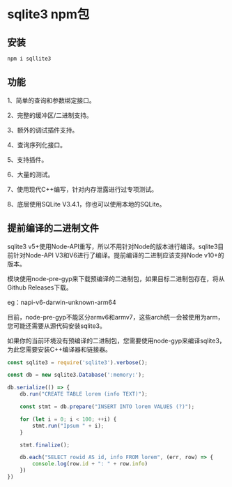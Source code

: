 # sqlite3 npm包

## 安装

```bash
npm i sqllite3
```

## 功能

1、简单的查询和参数绑定接口。

2、完整的缓冲区/二进制支持。

3、额外的调试插件支持。

4、查询序列化接口。

5、支持插件。

6、大量的测试。

7、使用现代C++编写，针对内存泄露进行过专项测试。

8、底层使用SQLite V3.4.1，你也可以使用本地的SQLite。

## 提前编译的二进制文件

sqlite3 v5+使用Node-API重写，所以不用针对Node的版本进行编译。sqlite3目前针对Node-API V3和V6进行了编译。提前编译的二进制应该支持Node v10+的版本。

模块使用node-pre-gyp来下载预编译的二进制包，如果目标二进制包存在，将从Github Releases下载。

eg：napi-v6-darwin-unknown-arm64

目前，node-pre-gyp不能区分armv6和armv7，这些arch统一会被使用为arm，您可能还需要从源代码安装sqlite3。

如果你的当前环境没有预编译的二进制包，您需要使用node-gyp来编译sqlite3，为此您需要安装C++编译器和链接器。




```js
const sqlite3 = require('sqlite3').verbose();

const db = new sqlite3.Database(':memory:');

db.serialize(() => {
    db.run("CREATE TABLE lorem (info TEXT)");

    const stmt = db.prepare("INSERT INTO lorem VALUES (?)");

    for (let i = 0; i < 100; ++i) {
        stmt.run("Ipsum " + i);
    }

    stmt.finalize();

    db.each("SELECT rowid AS id, info FROM lorem", (err, row) => {
        console.log(row.id + ": " + row.info)
    })
})
```